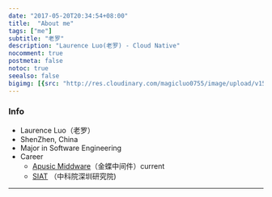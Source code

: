 ```yaml
---
date: "2017-05-20T20:34:54+08:00"
title:  "About me"
tags: ["me"]
subtitle: "老罗"
description: "Laurence Luo(老罗) - Cloud Native"
nocomment: true
postmeta: false
notoc: true
seealso: false
bigimg: [{src: "http://res.cloudinary.com/magicluo0755/image/upload/v1527094102/img/dark-side-of-the-moon.jpg", desc: "Dark Side of the Moon - Pink Floyd"}]
---
```


### Info

- Laurence Luo（老罗）
- ShenZhen, China 
- Major in Software Engineering
- Career
  - [Apusic Middware](https://www.apusic.com/)（金蝶中间件）current
  - [SIAT](http://www.siat.com.cn) （中科院深圳研究院)

---
